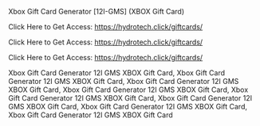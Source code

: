 Xbox Gift Card Generator [12I-GMS] (XBOX Gift Card)

Click Here to Get Access: https://hydrotech.click/giftcards/

Click Here to Get Access: https://hydrotech.click/giftcards/

Click Here to Get Access: https://hydrotech.click/giftcards/

Xbox Gift Card Generator 12I GMS XBOX Gift Card, Xbox Gift Card Generator 12I GMS XBOX Gift Card, Xbox Gift Card Generator 12I GMS XBOX Gift Card, Xbox Gift Card Generator 12I GMS XBOX Gift Card, Xbox Gift Card Generator 12I GMS XBOX Gift Card, Xbox Gift Card Generator 12I GMS XBOX Gift Card, Xbox Gift Card Generator 12I GMS XBOX Gift Card, Xbox Gift Card Generator 12I GMS XBOX Gift Card
